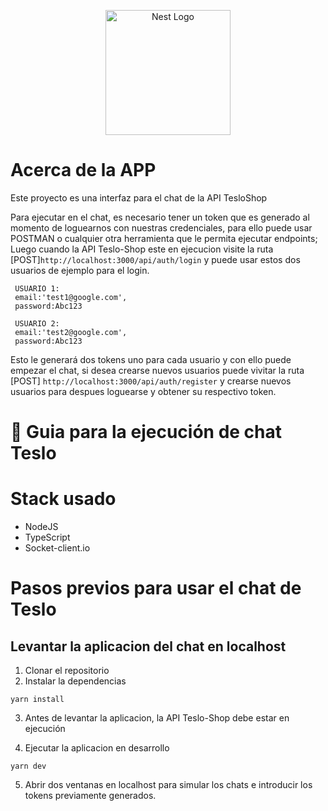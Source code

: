 <p align="center">
  <a href="http://nestjs.com/" target="blank"><img src="https://nestjs.com/img/logo-small.svg" width="200" alt="Nest Logo" /></a>
</p>

# Acerca de la APP 

Este proyecto es una interfaz para el chat de la API TesloShop

Para ejecutar en el chat, es necesario tener un token que es generado al momento de loguearnos con nuestras credenciales, para ello puede usar POSTMAN o cualquier otra herramienta que le permita ejecutar endpoints; Luego cuando la API Teslo-Shop este en ejecucion visite la ruta [POST]```http://localhost:3000/api/auth/login``` y puede usar estos dos usuarios de ejemplo para el login.

```
 USUARIO 1:
 email:'test1@google.com',
 password:Abc123
 
 USUARIO 2:
 email:'test2@google.com',
 password:Abc123
```

Esto le generará dos tokens uno para cada usuario y con ello puede empezar el chat, si desea crearse nuevos usuarios puede vivitar la ruta [POST] ```http://localhost:3000/api/auth/register``` y crearse nuevos usuarios para despues loguearse y obtener su respectivo token.

# 🚀 Guia para la ejecución de chat Teslo

# Stack usado

* NodeJS
* TypeScript
* Socket-client.io


# Pasos previos para usar el chat de Teslo



## Levantar la aplicacion del chat en localhost
1. Clonar el repositorio 
2. Instalar la dependencias
```
yarn install
```
3. Antes de levantar la aplicacion, la API Teslo-Shop debe estar en ejecución

4. Ejecutar la aplicacion en desarrollo
```
yarn dev
```
5. Abrir dos ventanas en localhost para simular los chats e introducir los tokens previamente generados.

